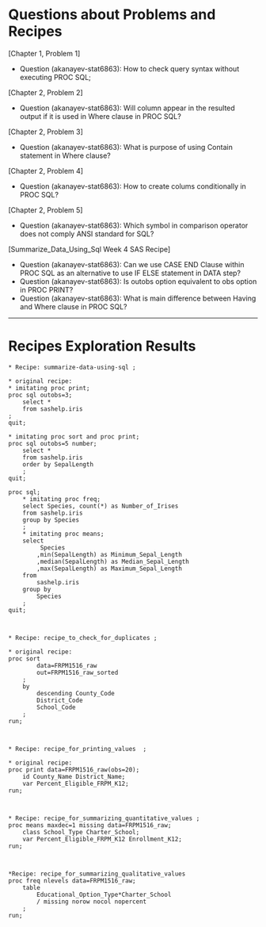 
# Questions about Problems and Recipes



[Chapter 1, Problem 1]
* Question (akanayev-stat6863): How to check query syntax without executing PROC SQL;



[Chapter 2, Problem 2]
* Question (akanayev-stat6863): Will column appear in the resulted output if it is used in Where clause in PROC SQL?



[Chapter 2, Problem 3]
* Question (akanayev-stat6863): What is purpose of using Contain statement in Where clause? 



[Chapter 2, Problem 4] 
* Question (akanayev-stat6863): How to create colums conditionally in PROC SQL?



[Chapter 2, Problem 5] 
* Question (akanayev-stat6863): Which symbol in comparison operator does not comply ANSI standard for SQL?



[Summarize_Data_Using_Sql Week 4 SAS Recipe]
* Question (akanayev-stat6863): Can we use CASE END Clause within PROC SQL as an alternative to use IF ELSE statement in DATA step?
* Question (akanayev-stat6863): Is outobs option equivalent to obs option in PROC PRINT?
* Question (akanayev-stat6863): What is main difference between Having and Where clause in PROC SQL?





***



# Recipes Exploration Results




```
* Recipe: summarize-data-using-sql ;

* original recipe:
* imitating proc print;
proc sql outobs=3;
    select *
    from sashelp.iris
;
quit; 

* imitating proc sort and proc print;
proc sql outobs=5 number;
    select *
	from sashelp.iris
	order by SepalLength
	;
quit;

proc sql;
    * imitating proc freq;
    select Species, count(*) as Number_of_Irises
	from sashelp.iris
    group by Species
    ;
    * imitating proc means;
    select 
	     Species
		,min(SepalLength) as Minimum_Sepal_Length
		,median(SepalLength) as Median_Sepal_Length
		,max(SepalLength) as Maximum_Sepal_Length
	from
	    sashelp.iris
	group by 
	    Species
	;
quit;



* Recipe: recipe_to_check_for_duplicates ;

* original recipe:
proc sort
        data=FRPM1516_raw
        out=FRPM1516_raw_sorted
    ;
    by
        descending County_Code
        District_Code
        School_Code
    ;
run;



* Recipe: recipe_for_printing_values  ;

* original recipe:
proc print data=FRPM1516_raw(obs=20);
    id County_Name District_Name;
    var Percent_Eligible_FRPM_K12;
run;



* Recipe: recipe_for_summarizing_quantitative_values ;
proc means maxdec=1 missing data=FRPM1516_raw;
    class School_Type Charter_School;
    var Percent_Eligible_FRPM_K12 Enrollment_K12;
run;



*Recipe: recipe_for_summarizing_qualitative_values
proc freq nlevels data=FRPM1516_raw;
    table
        Educational_Option_Type*Charter_School
        / missing norow nocol nopercent
    ;
run;




```